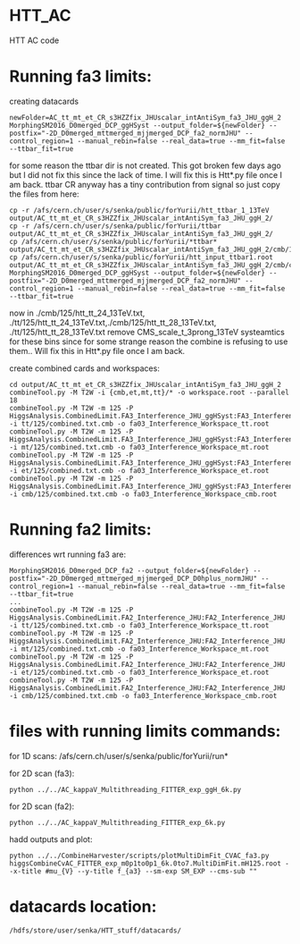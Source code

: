 # HTT_AC
HTT AC code

# Running fa3 limits:

creating datacards

    newFolder=AC_tt_mt_et_CR_s3HZZfix_JHUscalar_intAntiSym_fa3_JHU_ggH_2
    MorphingSM2016_D0merged_DCP_ggHSyst --output_folder=${newFolder} --postfix="-2D_D0merged_mttmerged_mjjmerged_DCP_fa2_normJHU" --control_region=1 --manual_rebin=false --real_data=true --mm_fit=false --ttbar_fit=true

for some reason the ttbar dir is not created. This got broken few days ago but I did not fix this since the lack of time. I will fix this is Htt*.py file once I am back. ttbar CR anyway has a tiny contribution from signal so just copy the files from here:

    cp -r /afs/cern.ch/user/s/senka/public/forYurii/htt_ttbar_1_13TeV output/AC_tt_mt_et_CR_s3HZZfix_JHUscalar_intAntiSym_fa3_JHU_ggH_2/
    cp -r /afs/cern.ch/user/s/senka/public/forYurii/ttbar output/AC_tt_mt_et_CR_s3HZZfix_JHUscalar_intAntiSym_fa3_JHU_ggH_2/
    cp /afs/cern.ch/user/s/senka/public/forYurii/*ttbar* output/AC_tt_mt_et_CR_s3HZZfix_JHUscalar_intAntiSym_fa3_JHU_ggH_2/cmb/125/
    cp /afs/cern.ch/user/s/senka/public/forYurii/htt_input_ttbar1.root output/AC_tt_mt_et_CR_s3HZZfix_JHUscalar_intAntiSym_fa3_JHU_ggH_2/cmb/common/
    MorphingSM2016_D0merged_DCP_ggHSyst --output_folder=${newFolder} --postfix="-2D_D0merged_mttmerged_mjjmerged_DCP_fa2_normJHU" --control_region=1 --manual_rebin=false --real_data=true --mm_fit=false --ttbar_fit=true

now in ./cmb/125/htt_tt_24_13TeV.txt, ./tt/125/htt_tt_24_13TeV.txt,./cmb/125/htt_tt_28_13TeV.txt, ./tt/125/htt_tt_28_13TeV.txt remove CMS_scale_t_3prong_13TeV systeamtics for these bins since for some strange reason the combine is refusing to use them.. Will fix this in Htt*.py file once I am back.

create combined cards and workspaces:

    cd output/AC_tt_mt_et_CR_s3HZZfix_JHUscalar_intAntiSym_fa3_JHU_ggH_2
    combineTool.py -M T2W -i {cmb,et,mt,tt}/* -o workspace.root --parallel 18
    combineTool.py -M T2W -m 125 -P HiggsAnalysis.CombinedLimit.FA3_Interference_JHU_ggHSyst:FA3_Interference_JHU_ggHSyst -i tt/125/combined.txt.cmb -o fa03_Interference_Workspace_tt.root
    combineTool.py -M T2W -m 125 -P HiggsAnalysis.CombinedLimit.FA3_Interference_JHU_ggHSyst:FA3_Interference_JHU_ggHSyst -i mt/125/combined.txt.cmb -o fa03_Interference_Workspace_mt.root
    combineTool.py -M T2W -m 125 -P HiggsAnalysis.CombinedLimit.FA3_Interference_JHU_ggHSyst:FA3_Interference_JHU_ggHSyst -i et/125/combined.txt.cmb -o fa03_Interference_Workspace_et.root
    combineTool.py -M T2W -m 125 -P HiggsAnalysis.CombinedLimit.FA3_Interference_JHU_ggHSyst:FA3_Interference_JHU_ggHSyst -i cmb/125/combined.txt.cmb -o fa03_Interference_Workspace_cmb.root

# Running fa2 limits:
differences wrt running fa3 are:

    MorphingSM2016_D0merged_DCP_fa2 --output_folder=${newFolder} --postfix="-2D_D0merged_mttmerged_mjjmerged_DCP_D0hplus_normJHU" --control_region=1 --manual_rebin=false --real_data=true --mm_fit=false --ttbar_fit=true
    ...
    combineTool.py -M T2W -m 125 -P HiggsAnalysis.CombinedLimit.FA2_Interference_JHU:FA2_Interference_JHU -i tt/125/combined.txt.cmb -o fa03_Interference_Workspace_tt.root
    combineTool.py -M T2W -m 125 -P HiggsAnalysis.CombinedLimit.FA2_Interference_JHU:FA2_Interference_JHU -i mt/125/combined.txt.cmb -o fa03_Interference_Workspace_mt.root
    combineTool.py -M T2W -m 125 -P HiggsAnalysis.CombinedLimit.FA2_Interference_JHU:FA2_Interference_JHU -i et/125/combined.txt.cmb -o fa03_Interference_Workspace_et.root
    combineTool.py -M T2W -m 125 -P HiggsAnalysis.CombinedLimit.FA2_Interference_JHU:FA2_Interference_JHU -i cmb/125/combined.txt.cmb -o fa03_Interference_Workspace_cmb.root



# files with running limits commands:
for 1D scans:
    /afs/cern.ch/user/s/senka/public/forYurii/run*
    
for 2D scan (fa3):
    
    python ../../AC_kappaV_Multithreading_FITTER_exp_ggH_6k.py

for 2D scan (fa2):

    python ../../AC_kappaV_Multithreading_FITTER_exp_6k.py
    
hadd outputs and plot:

    python ../../CombineHarvester/scripts/plotMultiDimFit_CVAC_fa3.py higgsCombineCvAC_FITTER_exp_m0p1to0p1_6k.0to7.MultiDimFit.mH125.root --x-title #mu_{V} --y-title f_{a3} --sm-exp SM_EXP --cms-sub ""


# datacards location:
    /hdfs/store/user/senka/HTT_stuff/datacards/
